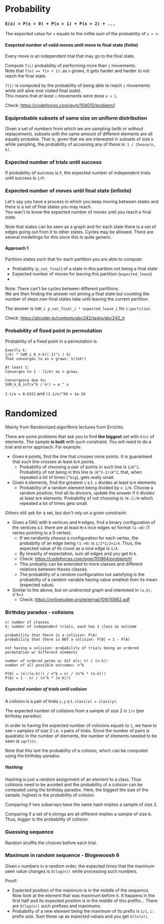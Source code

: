 # Probability

### `E(x) = P(x > 0) + P(x > 1) + P(x > 2) + ...`
The expected value for `x` equals to the inifite sum of the probability of `x > n`.
  
#### Exepcted number of valid moves until move to final state (finite)
Every move is an independent trial that may go to the final state.
  
Compute `f(i)` probability of performing more than `i` movements.  
Note that `f(n) >= f(n + 1)`: 
as `n` grows, it gets harder and harder to not reach the final state.
  
`f(i)` is computed by the probability of being able to reach `i` movements while still alive (not visited final state).  
This means that *at least* `i` movements were done `x > i`.
  
Check: https://codeforces.com/gym/104012/problem/I

### Equiprobable subsets of same size on uniform distribution
Given a set of numbers from which we are sampling (with or without replacement), subsets with the same amount of different elements are all equally probable.
That is, given that we are interested in subsets of size `k` while sampling, the probability of accessing any of these is: `1 / Choose(n, k)`.

### Expected number of trials until success
If probability of success is `P`, the expected number of independent trials until success is `1/P`.

### Expected number of moves until final state (infinite)
Let's say you have a process in which you keep moving between states and there is a set of final states you may reach.  
You wan't to know the expected number of moves until you reach a final state.  
  
Note that states can be seen as a graph and for each state there is a set of edges going out from it to other states.
Cycles may be allowed.
There are several modellings for this since this is quite generic.  
  
#### Approach 1
Partition states such that for each partition you are able to compute:
  - Probability (`p_not_final`) of a state in this partiton not being a final state   
  - Expected number of moves for leaving this partition (`expected_leave`)    
  - 
Note: There can't be cycles between different partitions.  
We are then finding the answer not aiming a final state but counting the number of steps non-final states take until leaving the current partition.  
  
The answer is `SUM_i p_not_final_i * expected_leave_i` for `i:partition`.

Check: https://atcoder.jp/contests/abc242/tasks/abc242_h

### Probability of fixed point in permutation
Probability of a fixed point in a permutation is
```
Exactly k:
1/k! * SUM_i_0_n-k((-1)^i / k)
That converges to as n grows: 1/(ek!)

At least 1:
Converges to 1 - (1/e) as n grows.

Convergence due to:
SUM_k_0_inf(x^k / k!) = e ^ x
```
`1-1/e = 0.6321` and `(1-1/e)^50 = 1e-10`
# Randomized

Mainly from Randomized algorithms lectures from Errichto.  

There are some problems that ask you to find **the biggest** set with `O(n)` of elements. The sample **is built** with such constraint. You will need to do a trial and error approach. For example:
- Given `N` points, find the line that crosses more points. It is guaranteed that such line crosses at least `N/K` points.
  - Probability of choosing a pair of points in such line is `1/K^2`. Probability of not being in this line is `(K^2-1)/K^2`, that, when repeated a lot of times (`^big`), gets really small.
- Given `N` elements, find the greatest `x` s.t. `x` divides at least `N/K` elements.
  - Probability of a random element being divided by `x`: `1/K`. Choose a random position, find all its divisors, update the answer if it divides at least `N/K` elements. Probability of not choosing is `(K-1)/K` which repeated a lot of times gets small.

Others still ask for a set, but don't rely on a given constraint:
- Given a DAG with `N` vertices and `M` edges, find a binary configuration of the vertices s.t. there are at least `M/4` nice edges w/ format `(1->0)` (1 vertex pointing to a 0 vertex).
  - If we randomly choose a configuration for each vertex, the probabilty of an edge being `(1->0)` is `1/2*1/2=1/4`. Thus, the expected value of its count as a nice edge is `1/4`. 
  - By linearity of expectation, sum all edges and you get `M/4`. 
  - Check: https://codeforces.com/gym/101964/problem/H
  - This probably can be extended to more classes and different relations between theses classes.
  - The probability of a random configuration not satisfying is the probability of a random variable having value smallest then its mean (expected value)
- Similar to the above, but on undirected graph and interested in `(a,b), a^b=1`
  - Check: https://onlinejudge.org/external/109/10982.pdf

### Birthday paradox - colisions

```
n: number of classes
k: number of independent trials, each has 1 class as outcome

probability that there is a colision: P(A)
probability that there is NOT a colision: P(B) = 1 - P(A)

not having a colision: probability of trials being an ordered permutation w/ different elements

number of ordered perms w/ dif els: n! / (n-k)!
number of all possible outcomes: n^k

P(B) = (n!/(n-k)!) / n^k = n! / (n^k * (n-k)!)
P(A) = 1 - n! / (n^k * (n-k)!)
```

##### Expected number of trials until colision
A colision is a pair of trials `x,y` s.t. `class(x) = class(y)`.
  
The expected number of colisions from a sample of size 2 is `1/n` (per birthday paradox).  
  
In order to having the expected number of colisions equals to `1`, we have to see `n` samples of size 2 i.e. `n` pairs of trials.
Since the number of pairs is quadratic in the number of elements, the number of elements needed to be seen is `sqrt(n)`.
  
Note that this isnt the probability of a colision, which can be computed using the birthday paradox.

##### Hashing
Hashing is just a random assignment of an element to a class. Thus colisions need to be avoided and the probability of a colision can be computed using the birthday paradox. Here, the biggest the size of the sample, highest is the probability of colision.
  
Comparing if two subarrays have the same hash implies a sample of size 2.
  
Comparing if a set of `N` strings are all different implies a sample of size `N`. Thus, bigger is the probability of colision.

### Guessing sequence
Random shuffle the choices before each trial.

### Maximum in random sequence - Blogewoosh 6
Given `n` numbers in a random order, the expected times that the maximum seen value changes is `O(log(n))` while processing such numbers.
  
Proof:
- Expected position of the maximum is in the middle of the sequence. Now look at the element that was maximum before it. It happens in the first half and its expected position is in the middle of this preffix... There are `O(log(n))` such prefixes and maximums.
- Probability of a new element being the maximum of its prefix is `1/i`, `i:` prefix size. Sum these up as expected values and you get `O(ln(n))`.
